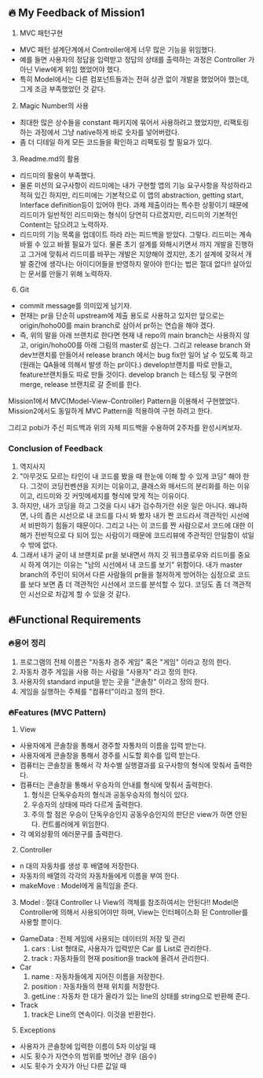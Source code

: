 ## 🔥 My Feedback of Mission1

1. MVC 패턴구현
- MVC 패턴 설계단계에서 Controller에게 너무 많은 기능을 위임했다.
- 예를 들면 사용자의 정답을 입력받고 정답의 상태를 출력하는 과정은 Controller 가 아닌 View에게 위임 했었어야 했다.
- 특히 Model에서는 다른 컴포넌트들과는 전혀 상관 없이 개발을 했었어야 했는데, 그게 조금 부족했었던 것 같다.
2. Magic Number의 사용
- 최대한 많은 상수들을 constant 패키지에 묶어서 사용하려고 했었지만, 리팩토링 하는 과정에서 그냥 native하게 바로 숫자를 넣어버렸다.
- 좀 더 디테일 하게 모든 코드들을 확인하고 리팩토링 할 필요가 있다.
3. Readme.md의 활용
- 리드미의 활용이 부족했다.
- 물론 미션의 요구사항이 리드미에는 내가 구현할 앱의 기능 요구사항을 작성하라고 적혀 있긴 하지만, 리드미에는 기본적으로 이 앱의 abstraction, getting start, Interface definition등이 있어야 한다. 과제 제출이라는 특수한 상황이기 때문에 리드미가 일반적인 리드미와는 형식이 당연히 다르겠지만, 리드미의 기본적인 Content는 담으려고 노력하자.
- 리드미의 기능 목록을 업데이트 하라 라는 피드백을 받았다. 그렇다. 리드미는 계속 바뀔 수 있고 바뀔 필요가 있다. 물론 초기 설계를 와해시키면서 까지 개발을 진행하고 그거에 맞춰서 리드미를 바꾸는 개발은 지양해야 겠지만, 초기 설계에 갖혀서 개발 중간에 생각나는 아이디어들을 반영하지 말아야 한다는 법은 절대 없다!! 살아있는 문서를 만들기 위해 노력하자.
6. Git
- commit message를 의미있게 남기자.
- 현재는 pr을 단순히 upstream에 제출 용도로 사용하고 있지만 앞으로는 origin/hoho00를 main branch로 삼아서 pr하는 연습을 해야 겠다.
- 즉, 위의 말을 아래 브랜치로 한다면 현재 내 repo의 main branch는 사용하지 않고, origin/hoho00를 아래 그림의 master로 삼는다. 그리고 release branch 와 dev브랜치를 만들어서 release branch 에서는 bug fix만 일어 날 수 있도록 하고(원래는 QA들에 의해서 발생 하는 pr이다.) develop브랜치를 따로 만들고, feature브랜치들도 따로 만들 것이다. develop branch 는 테스팅 및 구현의 merge, release 브랜치로 갈 준비를 한다.

Mission1에서 MVC(Model-View-Controller) Pattern을 이용해서 구현했었다. Mission2에서도 동일하게 MVC Pattern을 적용하여 구현 하려고 한다.

그리고 pobi가 주신 피드백과 위의 자체 피드백을 수용하여 2주차를 완성시켜보자.

### Conclusion of Feedback

1. 역지사지
1. "아무것도 모르는 타인이 내 코드를 봤을 때 한눈에 이해 할 수 있게 코딩" 해야 한다. 그것이 코딩컨벤션을 지키는 이유이고, 클래스와 매서드의 분리화를 하는 이유이고, 리드미와 깃 커밋메세지를 형식에 맞게 적는 이유이다.
2. 하지만, 내가 코딩을 하고 그것을 다시 내가 검수하기란 쉬운 일은 아니다. 왜냐하면, 나의 좁은 시선으로 내 코드를 다시 봐 봤자 내가 짠 코드라서 객관적인 시선에서 비판하기 힘들기 때문이다. 그리고 나는 이 코드를 짠 사람으로서 코드에 대한 이해가 전반적으로 다 되어 있는 사람이기 때문에 코드리뷰에 주관적인 안일함이 섞일 수 밖에 없다.
3. 그래서 내가 굳이 내 브랜치로 pr을 보내면서 까지 깃 워크플로우와 리드미를 중요시 하게 여기는 이유는 "남의 시선에서 내 코드를 보기" 위함이다. 내가 master branch의 주인이 되어서 다른 사람들의 pr들을 철저하게 방어하는 심정으로 코드를 보다 보면 좀 더 객관적인 시선에서 코드를 분석할 수 있다. 코딩도 좀 더 객관적인 시선으로 차갑게 할 수 있을 것 같다.

## 🔥Functional Requirements

### 🔥용어 정리

1. 프로그램의 전체 이름은 "자동차 경주 게임" 혹은 "게임" 이라고 정의 한다.
2. 자동차 경주 게임을 사용 하는 사람을 "사용자" 라고 정의 한다.
3. 사용자의 standard input을 받는 곳을 "콘솔창" 이라고 정의 한다.
4. 게임을 실행하는 주체를 "컴퓨터"이라고 정의 한다.

### 🔥Features (MVC Pattern)

1. View
- 사용자에게 콘솔창을 통해서 경주할 자통차의 이름을 입력 받는다.
- 사용자에게 콘솔창을 통해서 경주를 시도할 회수를 입력 받는다.
- 컴퓨터는 콘솔창을 통해서 각 차수별 실행결과를 요구사항의 형식에 맞춰서 출력한다.
- 컴퓨터는 콘솔창을 통해서 우승자의 안내를 형식에 맞춰서 출력한다.
   1. 형식은 단독우승자의 형식과 공동우승자의 형식이 있다.
   2. 우승자의 상태에 따라 다르게 출력한다.
   3. 주의 할 점은 우승이 단독우승인지 공동우승인지의 판단은 view가 하면 안된다. 컨트롤러에게 위임한다.
- 각 예외상황의 에러문구를 출력한다.
2. Controller
- n 대의 자동차를 생성 후 배열에 저장한다.
- 자동차의 배열의 각각의 자동차들에게 이름을 부여 한다.
- makeMove : Model에게 움직임을 준다.
3. Model : 절대 Controller 나 View의 객체를 참조하여서는 안된다!! Model은 Controller에 의해서 사용되어야만 하며, View는 인터페이스화 된 Controller를 사용할 뿐이다.
- GameData : 전체 게임에 사용되는 데이터의 저장 및 관리
   1. cars : List<Car> 형태로, 사용자가 입력받은 Car 를 List로 관리한다.
   2. track : 자동차들의 현재 position을 track에 올려서 관리한다.
- Car
   1. name : 자동차들에게 지어진 이름을 저장한다.
   2. position : 자동차들의 현재 위치를 저장한다.
   3. getLine : 자동차 한 대가 올라가 있는 line의 상태를 string으로 반환해 준다.
- Track
   1. track은 Line의 연속이다. 이것을 반환한다.
5. Exceptions
- 사용자가 콘솔창에 입력한 이름이 5자 이상일 때
- 시도 횟수가 자연수의 범위를 벗어난 경우 (음수)
- 시도 횟수가 숫자가 아닌 다른 값일 때